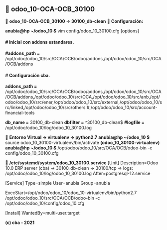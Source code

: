 ## :memo: odoo_10-OCA-OCB_30100

:pushpin: **odoo_10-OCA-OCB_30100 -> 30100_db-clean**
:pushpin: **Configuración:**

**anubia@hp ~/odoo_10 $** vim config/odoo_10_30100.cfg
[options]
#### # Inicial con addons estandares.
**#addons_path =** /opt/odoo/odoo_10/src/OCA/OCB/odoo/addons,/opt/odoo/odoo_10/src/OCA/OCB/addons

#### # Configuración cba.

**addons_path =** /opt/odoo/odoo_10/src/OCA/OCB/odoo/addons,/opt/odoo/odoo_10/src/OCA/OCB/addons,/opt/odoo/odoo_10/src/OCA,/opt/odoo/odoo_10/src/anb,/opt/odoo/odoo_10/src/ener,/opt/odoo/odoo_10/src/external,/opt/odoo/odoo_10/src/linked,/opt/odoo/odoo_10/src/others
#,/opt/odoo/odoo_10/src/account-financial-tools

**db_name =** 30100_db-clean
**dbfilter =** ^30100_db-clean$
**#logfile =** /opt/odoo/odoo_10/log/odoo_10_30100.log

:pushpin: **Entorno Virtual -> virtualenv -> python2.7**
**anubia@hp ~/odoo_10 $** source odoo_10_30100-virtualenv/bin/activate
**(odoo_10_30100-virtualenv) anubia@hp ~/odoo_10 $** /opt/odoo/odoo_10/src/OCA/OCB/odoo-bin -c config/odoo_10_30100.cfg

:pushpin: **/etc/systemd/system/odoo_10_30100.service**
[Unit]
Description=Odoo 10.0 ERP server (cba) → 30100_db-clean → 30100/tcp => logs: /opt/odoo/odoo_10/log/odoo_10_30100.log
After=postgresql-12.service

[Service]
Type=simple
User=anubia
Group=anubia

ExecStart=/opt/odoo/odoo_10/odoo_10-virtualenv/bin/python2.7 /opt/odoo/odoo_10/src/OCA/OCB/odoo-bin -c  /opt/odoo/odoo_10/config/odoo_10.cfg

[Install]
WantedBy=multi-user.target


**(c) cba - 2021**

